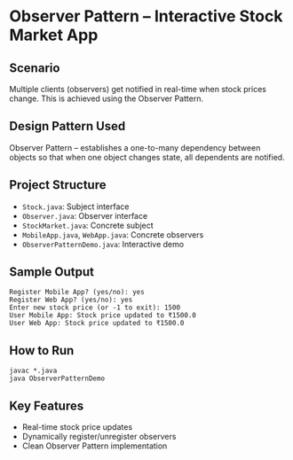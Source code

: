 # Observer Pattern – Interactive Stock Market App

## Scenario
Multiple clients (observers) get notified in real-time when stock prices change. This is achieved using the Observer Pattern.

## Design Pattern Used
Observer Pattern – establishes a one-to-many dependency between objects so that when one object changes state, all dependents are notified.

## Project Structure
- `Stock.java`: Subject interface
- `Observer.java`: Observer interface
- `StockMarket.java`: Concrete subject
- `MobileApp.java`, `WebApp.java`: Concrete observers
- `ObserverPatternDemo.java`: Interactive demo

## Sample Output
```
Register Mobile App? (yes/no): yes
Register Web App? (yes/no): yes
Enter new stock price (or -1 to exit): 1500
User Mobile App: Stock price updated to ₹1500.0
User Web App: Stock price updated to ₹1500.0
```

## How to Run
```
javac *.java
java ObserverPatternDemo
```

## Key Features
- Real-time stock price updates
- Dynamically register/unregister observers
- Clean Observer Pattern implementation

